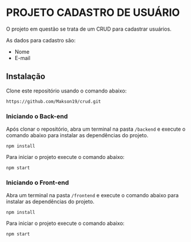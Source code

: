 # PROJETO CADASTRO DE USUÁRIO

O projeto em questão se trata de um CRUD para cadastrar usuários.

As dados para cadastro são:
* Nome
* E-mail

## Instalação

Clone este repositório usando o comando abaixo:

~~~git
https://github.com/Makson19/crud.git
~~~

### Iniciando o Back-end

Após clonar o repositório, abra um terminal na pasta `/backend` e execute o comando abaixo para instalar as dependências do projeto.

~~~node
npm install
~~~

Para iniciar o projeto execute o comando abaixo: 
~~~node
npm start
~~~

### Iniciando o Front-end

Abra um terminal na pasta `/frontend` e execute o comando abaixo para instalar as dependências do projeto.

~~~node
npm install
~~~

Para iniciar o projeto execute o comando abaixo:

~~~node
npm start
~~~
